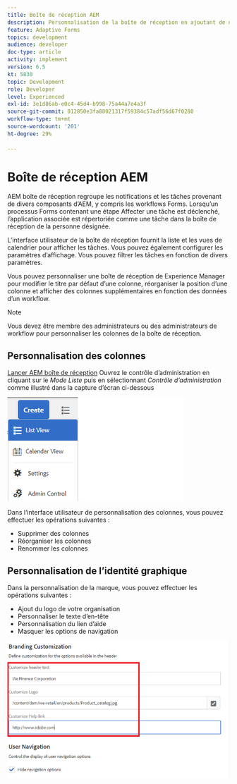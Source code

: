 ```yaml
---
title: Boîte de réception AEM
description: Personnalisation de la boîte de réception en ajoutant de nouvelles colonnes en fonction des données de workflow
feature: Adaptive Forms
topics: development
audience: developer
doc-type: article
activity: implement
version: 6.5
kt: 5830
topic: Development
role: Developer
level: Experienced
exl-id: 3e1d86ab-e0c4-45d4-b998-75a44a7e4a3f
source-git-commit: 012850e3fa80021317f59384c57adf56d67f0280
workflow-type: tm+mt
source-wordcount: '201'
ht-degree: 29%

---
```


# Boîte de réception AEM

AEM boîte de réception regroupe les notifications et les tâches provenant de divers composants d’AEM, y compris les workflows Forms. Lorsqu’un processus Forms contenant une étape Affecter une tâche est déclenché, l’application associée est répertoriée comme une tâche dans la boîte de réception de la personne désignée.

L’interface utilisateur de la boîte de réception fournit la liste et les vues de calendrier pour afficher les tâches. Vous pouvez également configurer les paramètres d’affichage. Vous pouvez filtrer les tâches en fonction de divers paramètres.

Vous pouvez personnaliser une boîte de réception de Experience Manager pour modifier le titre par défaut d’une colonne, réorganiser la position d’une colonne et afficher des colonnes supplémentaires en fonction des données d’un workflow.

>[!NOTE]
>
>Vous devez être membre des administrateurs ou des administrateurs de workflow pour personnaliser les colonnes de la boîte de réception.

## Personnalisation des colonnes

[Lancer AEM boîte de réception](http://localhost:4502/aem/inbox)
Ouvrez le contrôle d’administration en cliquant sur le _Mode Liste_ puis en sélectionnant _Contrôle d’administration_ comme illustré dans la capture d’écran ci-dessous

![admin-control](assets/open-customization.png)

Dans l’interface utilisateur de personnalisation des colonnes, vous pouvez effectuer les opérations suivantes :

* Supprimer des colonnes
* Réorganiser les colonnes
* Renommer les colonnes

## Personnalisation de l’identité graphique

Dans la personnalisation de la marque, vous pouvez effectuer les opérations suivantes :

* Ajout du logo de votre organisation
* Personnaliser le texte d’en-tête
* Personnalisation du lien d’aide
* Masquer les options de navigation

![inbox-branding](assets/branding-customization.PNG)
